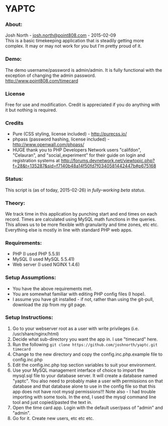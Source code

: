 # YAPTC #
### About: ###
Josh North - josh.north@point808.com - 2015-02-09  
This is a basic timekeeping application that is steadily getting more complex.  It may or may not work for you but I'm pretty proud of it.  

### Demo: ###
The demo username/password is admin/admin.  It is fully functional with the exception of changing the admin password.  
http://www.point808.com/timecard  

### License ###
Free for use and modification.  Credit is appreciated if you do anything with it but nothing is required.  

### Credits ###
* Pure (CSS styling, license included) - http://purecss.io/  
* phpass (password hashing, license included) - http://www.openwall.com/phpass/  
* HUGE thank you to PHP Developers Network users "califdon", "Celauran", and "social_experiment" for their guide on login and registration systems at http://forums.devnetwork.net/viewtopic.php?f=28&t=135287&sid=f7140b48a14f50fd7f0340581442447b#p675168  

### Status: ###
This script is (as of today, 2015-02-26) in *fully-working beta status*.  

### Theory: ###
We track time in this application by punching start and end times on each record.  Times are calculated using MySQL math functions in the queries.  This allows us to be more flexible with granularity and time zones, etc etc.  Everything else is mostly in line with standard PHP web apps.  

### Requirements: ###
* PHP (I used PHP 5.5.9)  
* MySQL (I used MySQL 5.5.41)  
* Web server (I used NGINX 1.4.6)  

### Setup Assumptions: ###
* You have the above requirements met.  
* You are somewhat familiar with editing PHP config files (I hope).  
* I assume you have git installed - if not, rather than using the git-pull, download the zip from my git page.  

### Setup Instructions: ###
1. Go to your webserver root as a user with write privileges (i.e. /usr/share/nginx/html)  
2. Decide what sub-directory you want the app in.  I use "timecard" here.  
3. Run the following `git clone https://github.com/joshnorth/yaptc.git timecard`  
4. Change to the new directory and copy the config.inc.php.example file to config.inc.php  
5. Edit the config.inc.php top section variables to suit your environment.  
6. Use your MySQL management interface of choice to import the mysql.sql file to your database server.  It will create a database named "yaptc". You also need to probably make a user with permissions on that database and that database alone to use in the config file so that this app does not have root mysql permissions!!!  Note also - I had trouble importing with some tools.  In the end, I used the mysql command line tool and just copied/pasted the text in.  
7. Open the time card app.  Login with the default user/pass of "admin" and "admin".  
8. Go for it. Create new users, etc etc etc.  
